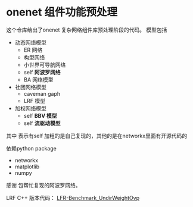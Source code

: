 # onenet 组件功能预处理


这个仓库给出了onenet 复杂网络组件库预处理阶段的代码。
模型包括

* 动态网络模型
    * ER 网络
    * 构型网络
    * 小世界可导航网络
    * self **阿波罗网络**
    * BA 网络模型
* 社团网络模型
    * caveman gaph
    * LRF 模型
* 加权网络模型
    * self **BBV 模型**
    * self **流驱动模型**
    
其中 表示有self 加粗的是自己复现的，其他的是在networkx里面有开源代码的


依赖python package

* networkx
* matplotlib
* numpy

感谢 包帮忙复现的阿波罗网络。

LRF C++ 版本代码：
[LFR-Benchmark_UndirWeightOvp](https://github.com/eXascaleInfolab/LFR-Benchmark_UndirWeightOvp)


    
    